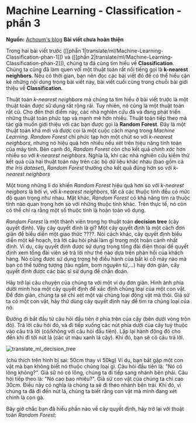# Machine Learning - Classification - phần 3

**Nguồn:** [Achoum's blog](http://blog.mathieu.guillame-bert.com/2015/07/23/machine-learning-for-dummies-part-3/)
**Bài viết chưa hoàn thiện**

Trong hai bài viết trước ([[phần 1|translate/ml/Machine-Learning-Classification-phan-1]]) và ([[phần 2|translate/ml/Machine-Learning-Classification-phan-2]]), chúng ta đã cùng tìm hiểu về **Classification**. Chúng ta cũng đã làm quen với một thuật toán rất nổi tiếng gọi là **k-nearest neighbors**. Nếu có thời gian, bạn nên đọc các bài viết đó để có thể hiểu cặn kẽ những nội dung trong bài viết này, bài viết cuối cùng trong chuỗi bài giới thiệu về **Classification**.

Thuật toán *k-nearest neighbors* mà chúng ta tìm hiểu ở bài viết trước là một thuật toán được sử dụng rất rộng rãi. Tuy nhiên, nó cũng là một thuật toán rất cũ. Cho đến thời điểm này, các nhà nghiên cứu đã và đang phát triển những thuật toán phức tạp và mạnh mẽ hơn nhiều. Thuật toán tiếp theo mà tác giả muốn giới thiệu với các bạn được gọi là **Random Forest**. Đây là một thuật toán khá mới và được coi là một cuộc cách mạng trong *Machine Learning*. *Random Forest* chỉ phức tạp hơn một chút so với *k-nearest neighbors*, nhưng nó hiệu quả hơn nhiều nếu xét trên hiệu năng tính toán của máy tính. Bên cạnh đó, *Random Forest* còn cho kết quả *chính xác* hơn nhiều so với *k-nearest neighbors*. Nghĩa là, khi các nhà nghiên cứu kiểm thử kết quả của hai thuật toán này trên các bộ dữ liệu khác nhau (bao gồm cả *the Iris dataset*), *Random Forest* thường cho kết quả đúng hơn so với *k-nearest neighbors*

Một trong những lí do khiến *Random Forest* hiệu quả hơn so với *k-nearest neigbors* là bởi vì, với *k-nearest neighbors*, tất cả các thuộc tính đều có mức độ quan trọng như nhau. Mặt khác, *Random Forest* có khả năng tìm ra thuộc tính nào quan trọng hơn so với những thuộc tính khác. Trên thực tế, nó còn có thể chỉ ra rằng một số thuộc tính là hoàn toàn vô dụng.

*Random Forest* là một thành viên trong họ thuật toán **decision tree** (cây quyết định). Vậy cây quyết định là gì? Một cây quyết định là một cách đơn giản để biểu diễn một giao thức ????. Nói cách khác, cây quyết định biểu diễn một kế hoạch, trả lời câu hỏi phải làm gì trong một hoàn cảnh nhất định. Ví dụ, cây quyết định được sử dụng trong tổng đài điện thoại để quyết định xem tổng đài viên sẽ trả lời như thế nào dựa trên phản hồi của khách hàng. Nó cũng được sử dụng trong hệ điều hành của bất kì cỗ máy nào mà bạn có thể tưởng tượng (tàu ngầm, bom nguyên tử,...) hay đơn giản, cây quyết định được các bác sĩ sử dụng để chẩn đoán.

Hãy trở lại câu chuyện của chúng ta với một ví dụ đơn giản. Hình ảnh phía dưới minh hoạ một cây quyết định để xác định chủng loại của một con vật. Để đơn giản, chúng ta sẽ chỉ xét một vài chủng loại động vật mà thôi. Giả sử ta có một con vật, hãy thử dùng cây quyết định này để tìm ra chủng loại của nó.

Đường đi bắt đầu từ câu hỏi đầu tiên ở phía trên của cây (bên dưới vòng tròn đỏ). Trả lời câu hỏi đó, và đi tiếp xuống các nút phía dưới của cây tuỳ thuộc vào câu trả lời (có/không với câu hỏi đầu tiên). Lặp lại hành động đó cho đến khi đi tới nút lá (các út màu xanh lá cây). Khi đó, bạn sẽ có câu trả lời.

![translate_ml_decision_tree](http://blog.mathieu.guillame-bert.com/wp-content/uploads/2015/07/exampledt.png)

(chú thích trên hình bị sai: 50cm thay vì 50kg)
Ví dụ, bạn bắt gặp một con vật mà bạn không biết nó thuộc chủng loại gì. Câu hỏi đầu tiên là: "Nó có lông không?". Giả sử nó có lông, chúng ta đi tiếp sang nhánh bên phải. Câu hỏi tiếp theo là: "Nó cao bao nhiêu?". Giả sử con vật của chúng ta chỉ cao 30cm. Điều này có nghĩa là chúng ta sẽ đi theo nhánh bên trái. Khi đó, vì chúng ta đã đi đến nút lá, chúng ta biết rằng con vật mà mình đang xét chính là con gà.

Bây giờ chắc bạn đã hiểu phần nào về cây quyết định, hãy trở lại với thuật toán *Random Forest*: 

